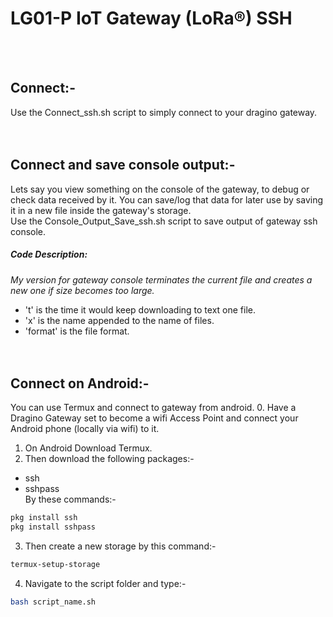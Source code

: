 # LG01-P IoT Gateway (LoRa®) SSH
<br/><br/>

## Connect:-
Use the Connect_ssh.sh script to simply connect to your dragino gateway.
<br/><br/><br/>


## Connect and save console output:-
Lets say you view something on the console of the gateway, to debug or check data received by it. You can save/log that data for later use by saving it in a new file inside the gateway's storage.  
Use the Console_Output_Save_ssh.sh script to save output of gateway ssh console.
##### Code Description:
_My version for gateway console terminates the current file and creates a new one if size becomes too large._  
- 't' is the time it would keep downloading to text one file.  
- 'x' is the name appended to the name of files.  
- 'format' is the file format.
<br/><br/><br/>


## Connect on Android:-
You can use Termux and connect to gateway from android.
0. Have a Dragino Gateway set to become a wifi Access Point and connect your Android phone (locally via wifi) to it.
1. On Android Download Termux.
2. Then download the following packages:-  
 - ssh
 - sshpass  
   By these commands:-
```bash
pkg install ssh
pkg install sshpass
```
3. Then create a new storage by this command:-
```bash
termux-setup-storage
```
4. Navigate to the script folder and type:-
```bash
bash script_name.sh
```
